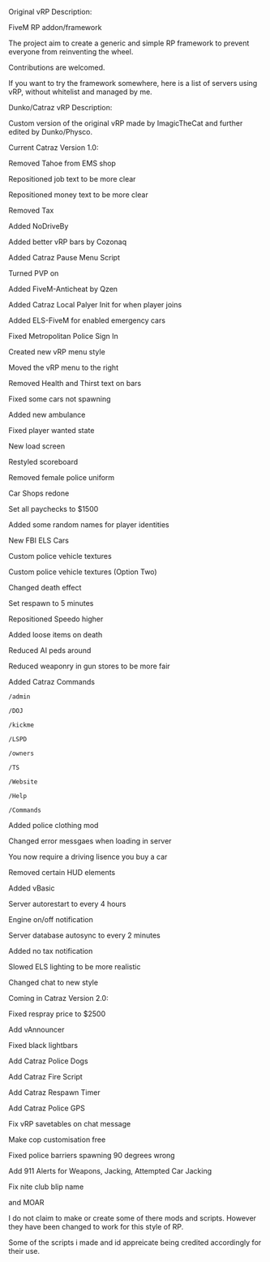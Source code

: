 Original vRP Description:


FiveM RP addon/framework


The project aim to create a generic and simple RP framework to prevent everyone from reinventing the wheel.


Contributions are welcomed.


If you want to try the framework somewhere, here is a list of servers using vRP, without whitelist and managed by me.


Dunko/Catraz vRP Description:


Custom version of the original vRP made by ImagicTheCat and further edited by Dunko/Physco.


Current Catraz Version 1.0:


Removed Tahoe from EMS shop

Repositioned job text to be more clear

Repositioned money text to be more clear

Removed Tax

Added NoDriveBy

Added better vRP bars by Cozonaq

Added Catraz Pause Menu Script

Turned PVP on

Added FiveM-Anticheat by Qzen

Added Catraz Local Palyer Init for when player joins

Added ELS-FiveM for enabled emergency cars

Fixed Metropolitan Police Sign In

Created new vRP menu style

Moved the vRP menu to the right

Removed Health and Thirst text on bars

Fixed some cars not spawning

Added new ambulance

Fixed player wanted state

New load screen

Restyled scoreboard

Removed female police uniform

Car Shops redone

Set all paychecks to $1500

Added some random names for player identities

New FBI ELS Cars

Custom police vehicle textures

Custom police vehicle textures (Option Two)

Changed death effect

Set respawn to 5 minutes

Repositioned Speedo higher

Added loose items on death

Reduced AI peds around

Reduced weaponry in gun stores to be more fair

Added Catraz Commands

	/admin

	/DOJ

	/kickme

	/LSPD

	/owners

	/TS

	/Website

	/Help

	/Commands

Added police clothing mod

Changed error messgaes when loading in server

You now require a driving lisence you buy a car

Removed certain HUD elements

Added vBasic

Server autorestart to every 4 hours

Engine on/off notification

Server database autosync to every 2 minutes

Added no tax notification

Slowed ELS lighting to be more realistic

Changed chat to new style





Coming in Catraz Version 2.0:


Fixed respray price to $2500

Add vAnnouncer

Fixed black lightbars

Add Catraz Police Dogs

Add Catraz Fire Script

Add Catraz Respawn Timer

Add Catraz Police GPS

Fix vRP savetables on chat message

Make cop customisation free

Fixed police barriers spawning 90 degrees wrong

Add 911 Alerts for Weapons, Jacking, Attempted Car Jacking

Fix nite club blip name

and MOAR


I do not claim to make or create some of there mods and scripts. However they have been changed to work for this style of RP.

Some of the scripts i made and id appreicate being credited accordingly for their use.